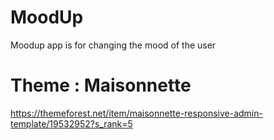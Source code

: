 # MoodUp
Moodup app is for changing the mood of the user


# Theme : Maisonnette 
https://themeforest.net/item/maisonnette-responsive-admin-template/19532952?s_rank=5
